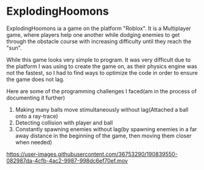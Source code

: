 # ExplodingHoomons

ExplodingHoomons ia a game on the platform "Roblox". It is a Multiplayer game, where players help one another while dodging enemies to get through the obstacle course with increasing difficulty until they reach the "sun".

While this game looks very simple to program. It was very difficult due to the platform I was using to create the game on, as their physics engine
was not the fastest, so I had to find ways to optimize the code in order to ensure the game does not lag.

Here are some of the programming challenges I faced(am in the process of documenting it further)

1. Making many balls move stimultaneously without lag(Attached a ball onto a ray-trace)
2. Detecting collision with player and ball
3. Constantly spawning enemies without lag(by spawning enemies in a far away distance in the beginning of the game, then moving them closer when needed)

https://user-images.githubusercontent.com/36753290/190839550-082987da-4cfb-4ac2-9987-998dc6ef70ef.mov
